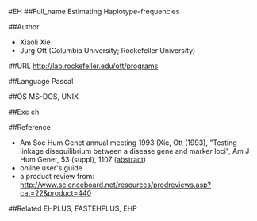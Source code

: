 #EH
##Full_name
Estimating Haplotype-frequencies

##Author
* Xiaoli Xie
* Jurg Ott (Columbia University; Rockefeller University)

##URL
http://lab.rockefeller.edu/ott/programs

##Language
Pascal

##OS
MS-DOS, UNIX

##Exe
eh

##Reference
* Am Soc Hum Genet annual meeting 1993 (Xie, Ott (1993), "Testing linkage disequilibrium between a disease gene and marker loci", Am J Hum Genet, 53 (suppl), 1107 ([abstract](http://www.jurgott.org/linkage/absXieOtt1993.pdf))
* online user's guide
* a product review from: http://www.scienceboard.net/resources/prodreviews.asp?cat=22&product=440

##Related
EHPLUS, FASTEHPLUS, EHP

